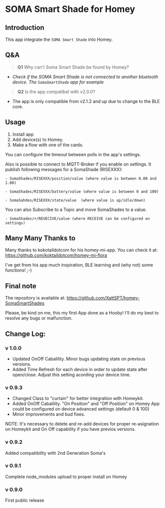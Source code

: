 # SOMA Smart Shade for Homey

## Introduction
This app integrate the `SOMA Smart Shade` into Homey.

## Q&amp;A

> **Q1**  Why can’t Soma Smart Shade be found by Homey?

* _Check if the SOMA Smart Shade is not connected to another bluetooth device. The  `SomaSmartShade`  app for example_

> **Q2**  Is the app compatibel with v2.0.0?

* The app is only compatible from v2.1.2 and up due to change to the BLE core.

## Usage ##
1. Install app
2. Add device(s) to Homey.
3. Make a flow with one of the cards.

You can configure the timeout between polls in the app's settings.

Also is possible to connect to MQTT-Broker if you enable on settings.
It publish following messages for a SomaShade (RISEXXX):

    - SomaShades/RISEXXX/position/value (where value is between 0.00 and 1.00)
    
    - SomaShades/RISEXXX/battery/value (where value is between 0 and 100)
    
    - SomaSahdes/RISEXXX/state/value  (where value is up/idle/down)

You can also Subscribe to a Topic and move SomaShades to a value.

    - SomaShades/+/REVECIVE/value (where RECEIVE can be configured on settings)

## Many Many Thanks to ##

Many thanks to kokotaildotcom for his homey-mi-app. You can check it at: https://github.com/koktaildotcom/homey-mi-flora

I've get from his app much inspiration, BLE learning and (why not) some functions! ;-) 
  
## Final note ##
The repository is available at: https://github.com/XattSPT/homey-SomaSmartShades

Please, be kind on me, this my first App done as a Hooby! I'll do my best to resolve any bugs or malfunction.


## Change Log:

### v 1.0.0
- Updated OnOff Cabalility. Minor bugs updating state on previous versions. 
- Added Time Refresh for each device in order to update state after open/close. Adjust this setting acording your device time. 

### v 0.9.3
- Changed Class to "curtain" for better integration with Homeykit.
- Added OnOff Cabalility. "On Position" and "Off Position" on Homey App could be configured on device advanced settings (default 0 & 100)
- Minor improvements and bud fixes.

NOTE: It's necessary to delete and re-add devices for proper re-asignation on Homeykit and On Off capability if you have previos versions.

### v 0.9.2
Added compatibility with 2nd Generation Soma's

### v 0.9.1
Complete node_modules upload to proper install on Homey

### v 0.9.0
First public release
